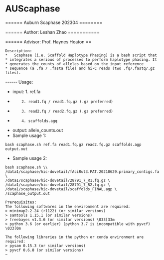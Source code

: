 # AUScaphase
====== Auburn Scaphase 202304 ========

====== Author: Leshan Zhao ===========

====== Advisor: Prof. Haynes Heaton ==

~~~
Description:
*   Scaphase (i.e. Scaffold Haplotype Phasing) is a bash script that
* integrates a serious of processes to perform haplotype phasing. It
* generates the counts of alleles based on the input reference
* sequence (a .fa / .fasta file) and hi-C reads (two .fq/.fastq/.gz files).
~~~
------ Usage:
- input:  1. ref.fa
-         2. read1.fq / read1.fq.gz (.gz preferred)
-         3. read2.fq / read2.fq.gz (.gz preferred)
-         4. scaffolds.agq
- output: allele_counts.out
- Sample usage 1:
```
bash scaphase.sh ref.fa read1.fq.gz read2.fq.gz scaffolds.agp output.out
```
- Sample usage 2:
```
bash scaphase.sh \\
/data1/scaphase/hic-dovetail/fAciRut3.PAT.20210629.primary_contigs.fa \
/data1/scaphase/hic-dovetail/28791_7_R1.fq.gz \
/data1/scaphase/hic-dovetail/28791_7_R2.fq.gz \
/data1/scaphase/hic-dovetail/scaffolds_FINAL.agp \
/scaphase_output.out
```

~~~~~~
Prerequisites:
The following softwares in the environment are required:
> minimap2-2.24 (r1122) (or similar versions)
> samtools 1.15.1 (or similar versions)
> freebayes v1.3.6 (or similar versions) \033[33m 
> python 3.6 (or earlier) (python 3.7 is incompatible with pyvcf) \033[0m

The following libraries in the python or conda environment are required:
> pysam 0.15.3 (or similar versions)
> pyvcf 0.6.8 (or similar versions)
~
